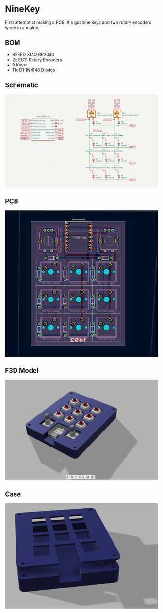 # NineKey

First attempt at making a PCB! It's got nine keys and two rotary encoders wired in a matrix.

## BOM

- SEEED XIAO RP2040
- 2x EC11 Rotary Encoders
- 9 Keys
- 11x D1 1N4148 Diodes

## Schematic
![PCB Schematic](Assets/schematic.png)

## PCB
![PCB Design](Assets/PCB.png)

## F3D Model

![Fusion 3D Model](Assets/F3D.png)

## Case

![Case](Assets/case.png)